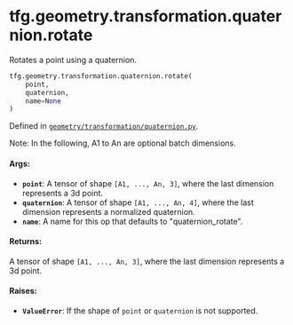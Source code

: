<div itemscope itemtype="http://developers.google.com/ReferenceObject">
<meta itemprop="name" content="tfg.geometry.transformation.quaternion.rotate" />
<meta itemprop="path" content="Stable" />
</div>

# tfg.geometry.transformation.quaternion.rotate

Rotates a point using a quaternion.

``` python
tfg.geometry.transformation.quaternion.rotate(
    point,
    quaternion,
    name=None
)
```



Defined in [`geometry/transformation/quaternion.py`](https://github.com/tensorflow/graphics/blob/master/tensorflow_graphics/geometry/transformation/quaternion.py).

<!-- Placeholder for "Used in" -->

Note:
  In the following, A1 to An are optional batch dimensions.

#### Args:

* <b>`point`</b>: A tensor of shape `[A1, ..., An, 3]`, where the last dimension
    represents a 3d point.
* <b>`quaternion`</b>: A tensor of shape `[A1, ..., An, 4]`, where the last dimension
    represents a normalized quaternion.
* <b>`name`</b>: A name for this op that defaults to "quaternion_rotate".


#### Returns:

A tensor of shape `[A1, ..., An, 3]`, where the last dimension represents a
3d point.


#### Raises:

* <b>`ValueError`</b>: If the shape of `point` or `quaternion` is not supported.